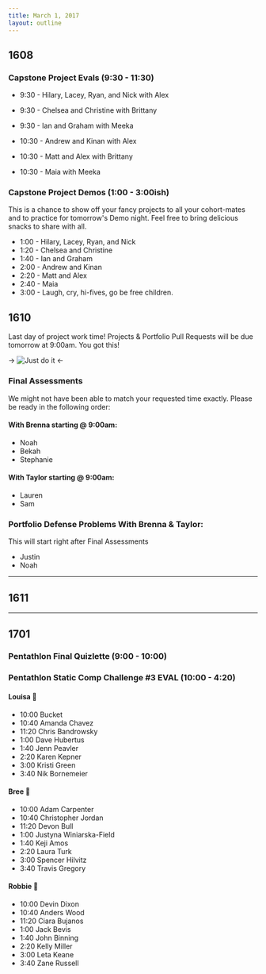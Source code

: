 ```yaml
---
title: March 1, 2017
layout: outline
---
```


## 1608

### Capstone Project Evals (9:30 - 11:30)

* 9:30  - Hilary, Lacey, Ryan, and Nick with Alex
* 9:30  - Chelsea and Christine with Brittany
* 9:30  - Ian and Graham with Meeka

* 10:30  - Andrew and Kinan with Alex
* 10:30  - Matt and Alex with Brittany
* 10:30  - Maia with Meeka

### Capstone Project Demos (1:00 - 3:00ish)

This is a chance to show off your fancy projects to all your cohort-mates and to practice for tomorrow's Demo night. Feel free to bring delicious snacks to share with all.

* 1:00 - Hilary, Lacey, Ryan, and Nick
* 1:20 - Chelsea and Christine
* 1:40 - Ian and Graham
* 2:00 - Andrew and Kinan
* 2:20 - Matt and Alex
* 2:40 - Maia
* 3:00 - Laugh, cry, hi-fives, go be free children.


## 1610

Last day of project work time! Projects & Portfolio Pull Requests will be due tomorrow at 9:00am. You got this!                        

-> ![Just do it](https://s-media-cache-ak0.pinimg.com/736x/f2/58/f4/f258f40627b8f0f4b0734de2f709e154.jpg) <-

### Final Assessments

We might not have been able to match your requested time exactly. Please be ready in the following order:

#### With Brenna starting @ 9:00am:

* Noah
* Bekah
* Stephanie

#### With Taylor starting @ 9:00am:
* Lauren
* Sam

### Portfolio Defense Problems With Brenna & Taylor:
This will start right after Final Assessments
* Justin
* Noah
--------------------------------------------

## 1611

--------------------------------------------

## 1701

### Pentathlon Final Quizlette (9:00 - 10:00)

### Pentathlon Static Comp Challenge #3 EVAL (10:00 - 4:20)

#### Louisa :hear_no_evil:

* 10:00 Bucket
* 10:40 Amanda Chavez
* 11:20 Chris Bandrowsky
* 1:00 Dave Hubertus
* 1:40 Jenn Peavler
* 2:20 Karen Kepner
* 3:00 Kristi Green
* 3:40 Nik Bornemeier

#### Bree :see_no_evil:

* 10:00 Adam Carpenter
* 10:40 Christopher Jordan
* 11:20 Devon Bull
* 1:00 Justyna Winiarska-Field
* 1:40 Keji Amos
* 2:20 Laura Turk
* 3:00 Spencer Hilvitz
* 3:40 Travis Gregory

#### Robbie :speak_no_evil:

* 10:00 Devin Dixon
* 10:40 Anders Wood
* 11:20 Ciara Bujanos
* 1:00 Jack Bevis
* 1:40 John Binning
* 2:20 Kelly Miller
* 3:00 Leta Keane
* 3:40 Zane Russell
